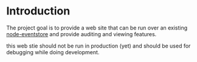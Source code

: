 # Introduction

The project goal is to provide a web site that can be run over an existing [node-eventstore](https://github.com/adrai/node-eventstore) and provide auditing and viewing features.

this web stie should not be run in production (yet) and should be used for debugging while doing development.


